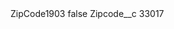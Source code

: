 <?xml version="1.0" encoding="UTF-8"?>
<CustomMetadata xmlns="http://soap.sforce.com/2006/04/metadata" xmlns:xsi="http://www.w3.org/2001/XMLSchema-instance" xmlns:xsd="http://www.w3.org/2001/XMLSchema">
    <label>ZipCode1903</label>
    <protected>false</protected>
    <values>
        <field>Zipcode__c</field>
        <value xsi:type="xsd:string">33017</value>
    </values>
</CustomMetadata>
